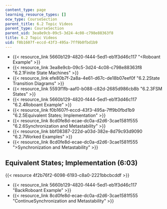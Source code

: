 ```yaml
---
content_type: page
learning_resource_types: []
ocw_type: CourseSection
parent_title: 6.2 Topic Videos
parent_type: CourseSection
parent_uid: 3ea8e9cb-09c5-3d24-4c08-c798e88363f8
title: 6.2 Topic Videos
uid: f0b1607f-eccd-43f3-495a-7ff9b0fbd1b9
---
```


*   {{< resource_link 5660b129-4820-f444-5ed1-eb1f3d46c117 "\<Roboant Example" >}}
*   {{< resource_link 3ea8e9cb-09c5-3d24-4c08-c798e88363f8 "6.2.1Finite State Machines" >}}
*   {{< resource_link efe80b7f-2a8a-4e61-d67c-de18b07eef0f "6.2.2State Transition Diagrams" >}}
*   {{< resource_link 5593f1fb-aaf0-b088-c82d-2685d986cb8b "6.2.3FSM States" >}}
*   {{< resource_link 5660b129-4820-f444-5ed1-eb1f3d46c117 "6.2.4Roboant Example" >}}
*   {{< resource_link f0b1607f-eccd-43f3-495a-7ff9b0fbd1b9 "6.2.5Equivalent States; Implementation" >}}
*   {{< resource_link 8cd0fe8d-ecae-dc0a-d2d6-3cae1581f555 "6.2.6Synchronization and Metastability" >}}
*   {{< resource_link bbf08387-222d-a03d-382e-8d79c93d9090 "6.2.7Worked Examples" >}}
*   {{< resource_link 8cd0fe8d-ecae-dc0a-d2d6-3cae1581f555 "\>Synchronization and Metastability" >}}

Equivalent States; Implementation (6:03)
----------------------------------------

{{< resource 4f2b76f2-6098-6193-c8a0-2221bbcbcddf >}}

*   {{< resource_link 5660b129-4820-f444-5ed1-eb1f3d46c117 "BackRoboant Example" >}}
*   {{< resource_link 8cd0fe8d-ecae-dc0a-d2d6-3cae1581f555 "ContinueSynchronization and Metastability" >}}